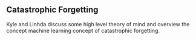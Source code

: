 ## Catastrophic Forgetting

Kyle and Linhda discuss some high level theory of mind and overview the concept machine learning concept of catastrophic forgetting.
